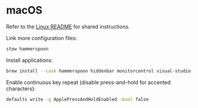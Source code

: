 # macOS

Refer to the [Linux README](../linux/README.md) for shared instructions.

Link more configuration files:

```bash
stow hammerspoon
```

Install applications:

```bash
brew install --cask hammerspoon hiddenbar monitorcontrol visual-studio-code raycast
```

Enable continuous key repeat (disable press-and-hold for accented characters):

```bash
defaults write -g ApplePressAndHoldEnabled -bool false
```
